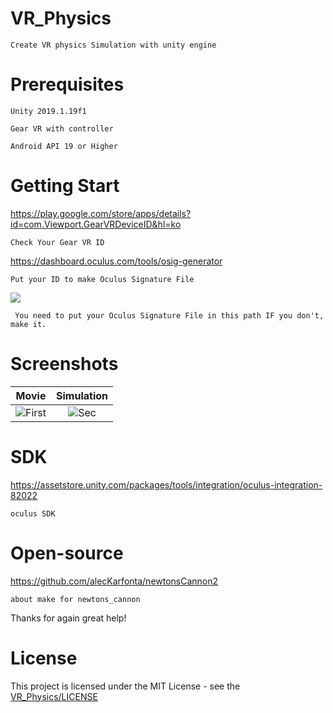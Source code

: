 # VR_Physics
    Create VR physics Simulation with unity engine

# Prerequisites
    Unity 2019.1.19f1

    Gear VR with controller

    Android API 19 or Higher

# Getting Start
https://play.google.com/store/apps/details?id=com.Viewport.GearVRDeviceID&hl=ko

    Check Your Gear VR ID

https://dashboard.oculus.com/tools/osig-generator

    Put your ID to make Oculus Signature File

<img src="https://user-images.githubusercontent.com/33346331/54262538-bf265880-45b1-11e9-803c-305bd8241634.png"/>
    
     You need to put your Oculus Signature File in this path IF you don't, make it.

# Screenshots
| Movie | Simulation |
|:-:|:-:|
| ![First](https://user-images.githubusercontent.com/33346331/62880568-aa204200-bd68-11e9-8a15-ccb1cc4f6e7c.png) | ![Sec](https://user-images.githubusercontent.com/33346331/62880569-aa204200-bd68-11e9-9914-3773fc46dc9e.png) |


# SDK
https://assetstore.unity.com/packages/tools/integration/oculus-integration-82022

    oculus SDK

# Open-source
https://github.com/alecKarfonta/newtonsCannon2

    about make for newtons_cannon

Thanks for again great help!

# License
This project is licensed under the MIT License - see the [VR_Physics/LICENSE](LICENSE)
